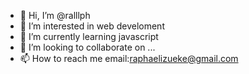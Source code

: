 - 👋 Hi, I’m @ralllph
- 👀 I’m interested in web develoment
- 🌱 I’m currently learning javascript
- 💞️ I’m looking to collaborate on ...
- 📫 How to reach me email:raphaelizueke@gmail.com

<!---
ralllph/ralllph is a ✨ special ✨ repository because its `README.md` (this file) appears on your GitHub profile.
You can click the Preview link to take a look at your changes.
--->
